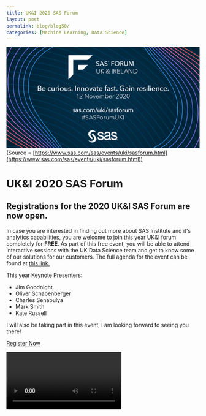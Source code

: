 ```yaml
---
title: UK&I 2020 SAS Forum
layout: post
permalink: blog/blog50/
categories: [Machine Learning, Data Science]
---
```


![](/assets/img/posts/sas.gif)
<span class="figcaption_hack">(Source =
[https://www.sas.com/sas/events/uki/sasforum.html](https://www.sas.com/sas/events/uki/sasforum.html))</span>

<!--end_excerpt-->

# UK&I 2020 SAS Forum

## Registrations for the 2020 UK&I SAS Forum are now open.

In case you are interested in finding out more about SAS Institute and it's analytics capabilities, you are welcome to join this year UK&I forum completely for **FREE**. As part of this free event, you will be able to attend interactive sessions with the UK Data Science team and get to know some of our solutions for our customers. The full agenda for the event can be found at [this link.](https://www.sas.com/sas/events/uki/sasforum/program/agenda.html)

This year Keynote Presenters:
- Jim Goodnight
- Oliver Schabenberger
- Charles Senabulya
- Mark Smith
- Kate Russell

I will also be taking part in this event, I am looking forward to seeing you there!

<a href="https://www.sas.com/gms/redirect.jsp?detail=GMS141375_196003" class="btn">Register Now</a>

<video class="center" controls>
  <source
    src="/assets/img/posts/sasforum.mp4"
    type="video/mp4"
  />
  Your browser does not support the video tag.
</video>

